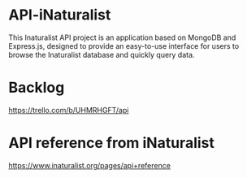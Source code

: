 # API-iNaturalist
This Inaturalist API project is an application based on MongoDB and Express.js, designed to provide an easy-to-use interface for users to browse the Inaturalist database and quickly query data. 



# Backlog 
https://trello.com/b/UHMRHGFT/api


# API reference from iNaturalist
https://www.inaturalist.org/pages/api+reference
